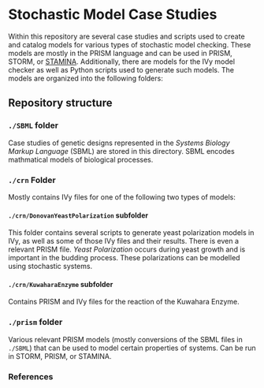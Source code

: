 # Stochastic Model Case Studies

Within this repository are several case studies and scripts used to create and catalog models for various types of stochastic model checking. These models are mostly in the PRISM language and can be used in PRISM, STORM, or [STAMINA](https://github.com/fluentverification/stamina-cplusplus). Additionally, there are models for the IVy model checker as well as Python scripts used to generate such models. The models are organized into the following folders:

## Repository structure

### `./SBML` folder

Case studies of genetic designs represented in the _Systems Biology Markup Language_ (SBML) are stored in this directory. SBML encodes mathmatical models of biological processes.

### `./crn` Folder

Mostly contains IVy files for one of the following two types of models:

#### `./crn/DonovanYeastPolarization` subfolder

This folder contains several scripts to generate yeast polarization models in IVy, as well as some of those IVy files and their results. There is even a relevant PRISM file. *Yeast Polarization* occurs during yeast growth and is important in the budding process. These polarizations can be modelled using stochastic systems.

#### `./crn/KuwaharaEnzyme` subfolder

Contains PRISM and IVy files for the reaction of the Kuwahara Enzyme.

### `./prism` folder

Various relevant PRISM models (mostly conversions of the SBML files in `./SBML`) that can be used to model certain properties of systems. Can be run in STORM, PRISM, or STAMINA.




### References
